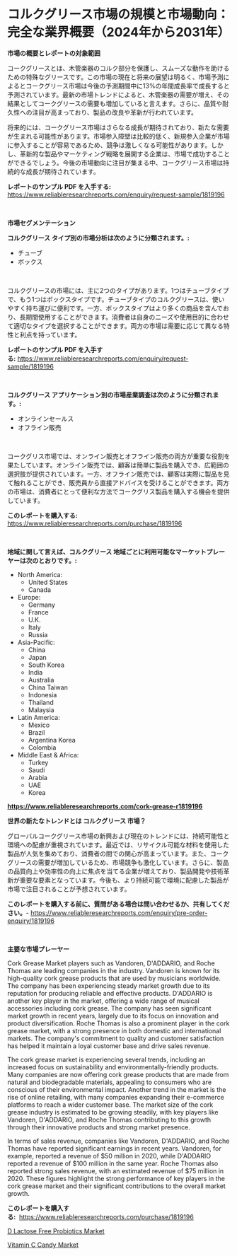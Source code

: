 <p><h1>コルクグリース市場の規模と市場動向：完全な業界概要（2024年から2031年）</h1></p><p><strong>市場の概要とレポートの対象範囲</strong></p>
<p><p>コークグリースとは、木管楽器のコルク部分を保護し、スムーズな動作を助けるための特殊なグリースです。この市場の現在と将来の展望は明るく、市場予測によるとコークグリース市場は今後の予測期間中に13%の年間成長率で成長すると予測されています。最新の市場トレンドによると、木管楽器の需要が増え、その結果としてコークグリースの需要も増加していると言えます。さらに、品質や耐久性への注目が高まっており、製品の改良や革新が行われています。</p><p>将来的には、コークグリース市場はさらなる成長が期待されており、新たな需要が生まれる可能性があります。市場参入障壁は比較的低く、新規参入企業が市場に参入することが容易であるため、競争は激しくなる可能性があります。しかし、革新的な製品やマーケティング戦略を展開する企業は、市場で成功することができるでしょう。今後の市場動向に注目が集まる中、コークグリース市場は持続的な成長が期待されています。</p></p>
<p><strong>レポートのサンプル PDF を入手する:</strong> <a href="https://www.reliableresearchreports.com/enquiry/request-sample/1819196">https://www.reliableresearchreports.com/enquiry/request-sample/1819196</a></p>
<p>&nbsp;</p>
<p><strong>市場セグメンテーション</strong></p>
<p><strong>コルクグリース タイプ別の市場分析は次のように分類されます。:</strong></p>
<p><ul><li>チューブ</li><li>ボックス</li></ul></p>
<p>&nbsp;</p>
<p><p>コルクグリースの市場には、主に2つのタイプがあります。1つはチューブタイプで、もう1つはボックスタイプです。チューブタイプのコルクグリースは、使いやすく持ち運びに便利です。一方、ボックスタイプはより多くの商品を含んでおり、長期間使用することができます。消費者は自身のニーズや使用目的に合わせて適切なタイプを選択することができます。両方の市場は需要に応じて異なる特性と利点を持っています。</p></p>
<p><strong>レポートのサンプル PDF を入手する:</strong>&nbsp;<a href="https://www.reliableresearchreports.com/enquiry/request-sample/1819196">https://www.reliableresearchreports.com/enquiry/request-sample/1819196</a></p>
<p>&nbsp;</p>
<p><strong> コルクグリース アプリケーション別の市場産業調査は次のように分類されます。:</strong></p>
<p><ul><li>オンラインセールス</li><li>オフライン販売</li></ul></p>
<p>&nbsp;</p>
<p><p>コークグリス市場では、オンライン販売とオフライン販売の両方が重要な役割を果たしています。オンライン販売では、顧客は簡単に製品を購入でき、広範囲の選択肢が提供されています。一方、オフライン販売では、顧客は実際に製品を見て触れることができ、販売員から直接アドバイスを受けることができます。両方の市場は、消費者にとって便利な方法でコークグリス製品を購入する機会を提供しています。</p></p>
<p><strong>このレポートを購入する:</strong>&nbsp; <a href="https://www.reliableresearchreports.com/purchase/1819196">https://www.reliableresearchreports.com/purchase/1819196</a></p>
<p>&nbsp;</p>
<p><strong>地域に関して言えば、コルクグリース 地域ごとに利用可能なマーケットプレーヤーは次のとおりです。:</strong></p>
<p><ul>
    <li>
        North America:
        <ul>
            <li>United States</li>
            <li>Canada</li>
        </ul>
    </li>
    <li>
        Europe:
        <ul>
            <li>Germany</li>
            <li>France</li>
            <li>U.K.</li>
            <li>Italy</li>
            <li>Russia</li>
        </ul>
    </li>
    <li>
        Asia-Pacific:
        <ul>
            <li>China</li>
            <li>Japan</li>
            <li>South Korea</li>
            <li>India</li>
            <li>Australia</li>
            <li>China Taiwan</li>
            <li>Indonesia</li>
            <li>Thailand</li>
            <li>Malaysia</li>
        </ul>
    </li>
    <li>
        Latin America:
        <ul>
            <li>Mexico</li>
            <li>Brazil</li>
            <li>Argentina Korea</li>
            <li>Colombia</li>
        </ul>
    </li>
    <li>
        Middle East & Africa:
        <ul>
            <li>Turkey</li>
            <li>Saudi</li>
            <li>Arabia</li>
            <li>UAE</li>
            <li>Korea</li>
        </ul>
    </li>
    </ul></p>
<p><strong><a href="https://www.reliableresearchreports.com/cork-grease-r1819196">https://www.reliableresearchreports.com/cork-grease-r1819196</a></strong>&nbsp;</p>
<p><strong>世界の新たなトレンドとは コルクグリース 市場？</strong></p>
<p><p>グローバルコークグリース市場の新興および現在のトレンドには、持続可能性と環境への配慮が重視されています。最近では、リサイクル可能な材料を使用した製品が人気を集めており、消費者の間での関心が高まっています。また、コークグリースの需要が増加しているため、市場競争も激化しています。さらに、製品の品質向上や効率性の向上に焦点を当てる企業が増えており、製品開発や技術革新が重要な要素となっています。今後も、より持続可能で環境に配慮した製品が市場で注目されることが予想されています。</p></p>
<p><strong>このレポートを購入する前に、質問がある場合は問い合わせるか、共有してください。</strong>- <a href="https://www.reliableresearchreports.com/enquiry/pre-order-enquiry/1819196">https://www.reliableresearchreports.com/enquiry/pre-order-enquiry/1819196</a></p>
<p>&nbsp;</p>
<p><strong>主要な市場プレーヤー</strong></p>
<p><p>Cork Grease Market players such as Vandoren, D'ADDARIO, and Roche Thomas are leading companies in the industry. Vandoren is known for its high-quality cork grease products that are used by musicians worldwide. The company has been experiencing steady market growth due to its reputation for producing reliable and effective products. D'ADDARIO is another key player in the market, offering a wide range of musical accessories including cork grease. The company has seen significant market growth in recent years, largely due to its focus on innovation and product diversification. Roche Thomas is also a prominent player in the cork grease market, with a strong presence in both domestic and international markets. The company's commitment to quality and customer satisfaction has helped it maintain a loyal customer base and drive sales revenue.</p><p>The cork grease market is experiencing several trends, including an increased focus on sustainability and environmentally-friendly products. Many companies are now offering cork grease products that are made from natural and biodegradable materials, appealing to consumers who are conscious of their environmental impact. Another trend in the market is the rise of online retailing, with many companies expanding their e-commerce platforms to reach a wider customer base. The market size of the cork grease industry is estimated to be growing steadily, with key players like Vandoren, D'ADDARIO, and Roche Thomas contributing to this growth through their innovative products and strong market presence.</p><p>In terms of sales revenue, companies like Vandoren, D'ADDARIO, and Roche Thomas have reported significant earnings in recent years. Vandoren, for example, reported a revenue of $50 million in 2020, while D'ADDARIO reported a revenue of $100 million in the same year. Roche Thomas also reported strong sales revenue, with an estimated revenue of $75 million in 2020. These figures highlight the strong performance of key players in the cork grease market and their significant contributions to the overall market growth.</p></p>
<p><strong>このレポートを購入する:</strong>&nbsp;&nbsp;<a href="https://www.reliableresearchreports.com/purchase/1819196">https://www.reliableresearchreports.com/purchase/1819196</a></p>
<p><p><a href="https://copper-carbon-84f.notion.site/D-Lactose-Free-Probiotics-Market-Competitive-Analysis-Market-Trends-and-Forecast-to-2031-e079515abde34cbfb1faa149817df340">D Lactose Free Probiotics Market</a></p><p><a href="https://circular-yam-9b9.notion.site/Vitamin-C-Candy-Market-Competitive-Analysis-Market-Trends-and-Forecast-to-2031-7a97faae72a44c79a65e8b87a9a221a5">Vitamin C Candy Market</a></p></p>